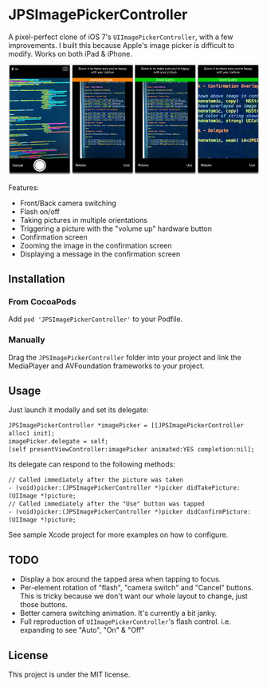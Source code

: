 # JPSImagePickerController

A pixel-perfect clone of iOS 7's `UIImagePickerController`, with a few improvements. I built this because Apple's image picker is difficult to modify. Works on both iPad & iPhone.

![Screenshots](screenshots.png)

Features:

* Front/Back camera switching
* Flash on/off
* Taking pictures in multiple orientations
* Triggering a picture with the "volume up" hardware button
* Confirmation screen
* Zooming the image in the confirmation screen
* Displaying a message in the confirmation screen

## Installation

### From CocoaPods

Add `pod 'JPSImagePickerController'` to your Podfile.

### Manually

Drag the `JPSImagePickerController` folder into your project and link the MediaPlayer and AVFoundation frameworks to your project.

## Usage

Just launch it modally and set its delegate:

```smalltalk
JPSImagePickerController *imagePicker = [[JPSImagePickerController alloc] init];
imagePicker.delegate = self;
[self presentViewController:imagePicker animated:YES completion:nil];
```

Its delegate can respond to the following methods:

```smalltalk
// Called immediately after the picture was taken
- (void)picker:(JPSImagePickerController *)picker didTakePicture:(UIImage *)picture;
// Called immediately after the "Use" button was tapped
- (void)picker:(JPSImagePickerController *)picker didConfirmPicture:(UIImage *)picture;
```

See sample Xcode project for more examples on how to configure.

## TODO

* Display a box around the tapped area when tapping to focus.
* Per-element rotation of "flash", "camera switch" and "Cancel" buttons. This is tricky because we don't want our whole layout to change, just those buttons.
* Better camera switching animation. It's currently a bit janky.
* Full reproduction of `UIImagePickerController`'s flash control. i.e. expanding to see "Auto", "On" & "Off"

## License

This project is under the MIT license.
